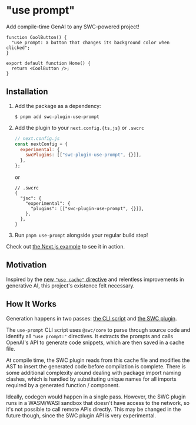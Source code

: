 # "use prompt"

Add compile-time GenAI to any SWC-powered project!

```tsx
function CoolButton() {
  "use prompt: a button that changes its background color when clicked";
}

export default function Home() {
  return <CoolButton />;
}
```

## Installation

1. Add the package as a dependency:
   ```console
   $ pnpm add swc-plugin-use-prompt
   ```
2. Add the plugin to your `next.config.{ts,js}` or `.swcrc`

   ```js
   // next.config.js
   const nextConfig = {
     experimental: {
       swcPlugins: [["swc-plugin-use-prompt", {}]],
     },
   };
   ```

   or

   ```jsonc
   // .swcrc
   {
     "jsc": {
       "experimental": {
         "plugins": [["swc-plugin-use-prompt", {}]],
       },
     },
   }
   ```

3. Run `pnpm use-prompt` alongside your regular build step!

Check out [the Next.js example](./examples/nextjs-app-router-basic) to see it in action.

## Motivation

Inspired by the [new `"use cache"` directive](https://nextjs.org/docs/canary/app/api-reference/directives)
and relentless improvements in generative AI, this project's existence felt necessary.

## How It Works

Generation happens in two passes: [the CLI script](./scripts/use-prompt.mjs) and [the SWC plugin](./src/lib.rs).

The `use-prompt` CLI script uses `@swc/core` to parse through source code and
identify all `"use prompt:"` directives. It extracts the prompts and calls
OpenAI's API to generate code snippets, which are then saved in a cache file.

At compile time, the SWC plugin reads from this cache file and modifies the AST
to insert the generated code before compilation is complete. There is some
additional complexity around dealing with package import naming clashes, which
is handled by substituting unique names for all imports required by a generated
function / component.

Ideally, codegen would happen in a single pass. However, the SWC plugin runs in
a WASM/WASI sandbox that doesn't have access to the network, so it's not
possible to call remote APIs directly. This may be changed in the future though,
since the SWC plugin API is very experimental.
